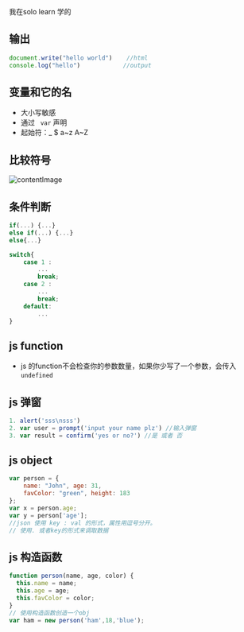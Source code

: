我在solo learn 学的

## 输出

```javascript
document.write("hello world")	 //html
console.log("hello")			//output

```

## 变量和它的名

* 大小写敏感
* 通过 ` var` 声明
* 起始符：_ $ a~z A~Z

## 比较符号

![contentImage](https://api.sololearn.com/DownloadFile?id=2748)

## 条件判断

```javascript
if(...) {...}
else if(...) {...}
else{...}
```

```javascript
switch{
    case 1 : 
        ...
        break;
    case 2 :
        ...
        break;
    default:
        ...
}
```

## js function 
* js 的function不会检查你的参数数量，如果你少写了一个参数，会传入`undefined`

## js 弹窗
```js
1. alert('sss\nsss')
2. var user = prompt('input your name plz') //输入弹窗
3. var result = confirm('yes or no?') //是 或者 否
```

## js object
```js
var person = {
    name: "John", age: 31, 
    favColor: "green", height: 183
};
var x = person.age;
var y = person['age'];
//json 使用 key : val 的形式，属性用逗号分开。
// 使用. 或者key的形式来调取数据
```

## js 构造函数
```js
function person(name, age, color) {
  this.name = name;
  this.age = age;
  this.favColor = color;
}
// 使用构造函数创造一个obj
var ham = new person('ham',18,'blue');
```

